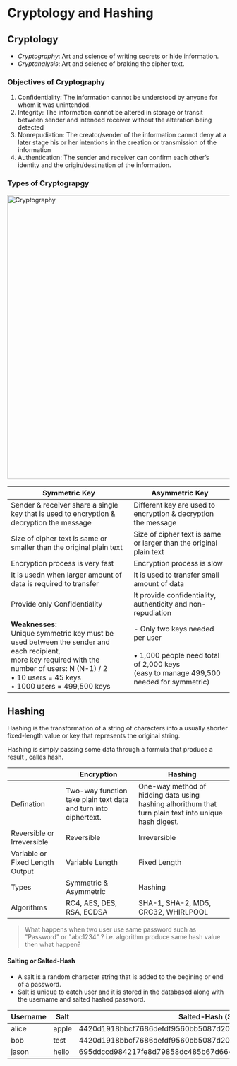 # Cryptology and Hashing 

## Cryptology
- *Cryptography*: Art and science of writing secrets or hide information.
- *Cryptanalysis*: Art and science of braking the cipher text.

### Objectives of Cryptography
1. Confidentiality: The information cannot be understood by anyone for whom it was unintended.
2. Integrity: The information cannot be altered in storage or transit between sender and intended receiver without the alteration being detected
3. Nonrepudiation: The creator/sender of the information cannot deny at a later stage his or her intentions in the creation or transmission of the information 
4. Authentication: The sender and receiver can confirm each other’s identity and the origin/destination of the information.

### Types of Cryptograpgy
<img width="642" alt="Cryptography" src="https://github.com/NayanDZ/CH/assets/65315090/6e9bad18-f92b-455d-8126-83c0140b013a">

| Symmetric Key | Asymmetric Key |
| ------------- | ------------- |
| Sender & receiver share a single key that is used to encryption & decryption the message  | Different key are used to encryption & decryption the message |
| Size of cipher text is same or smaller than the original plain text  | Size of cipher text is same or larger than the original plain text |
| Encryption process is very fast  | Encryption process is slow |
| It is usedn when larger amount of data is required to transfer  | It is used to transfer small amount of data |
| Provide only Confidentiality   | It provide confidentiality, authenticity and non-repudiation |
| **Weaknesses:** <br/>Unique symmetric key must be used between the sender and each recipient, <br/>more key required with the number of users: N (N-1) / 2 <br/>• 10 users = 45 keys <br/>• 1000 users = 499,500 keys   | - Only two keys needed per user <br/><br/>• 1,000 people need total of 2,000 keys <br/>(easy to manage 499,500 needed for symmetric) |


## Hashing
Hashing is the transformation of a string of characters into a usually shorter fixed-length value or key that represents the original string.

Hashing is simply passing some data through a formula that produce a result , calles hash.

|  | Encryption | Hashing |
| ------------- | ------------- | ------------- |
| Defination | Two-way function take plain text data and turn into ciphertext. | One-way method of hidding data using hashing alhorithum that turn plain text into unique hash digest. |
| Reversible or Irreversible | Reversible | Irreversible |
| Variable or Fixed Length Output | Variable Length | Fixed Length |
| Types | Symmetric & Asymmetric | Hashing |
| Algorithms | RC4, AES, DES, RSA, ECDSA | SHA-1, SHA-2, MD5, CRC32, WHIRLPOOL |

> What happens when two user use same password such as "Password" or "abc1234" ? i.e. algorithm produce same hash value then what happen?

#### Salting or Salted-Hash
- A salt is a random character string that is added to the begining or end of a password.
- Salt is unique to eatch user and it is stored in the databased along with the username and salted hashed password.

| Username | Salt | Salted-Hash (SHA256) |
| ------------- | ------------- | ------------- |
| alice | apple | 4420d1918bbcf7686defdf9560bb5087d20076de5f77b7cb4c3b40bf46ec428b |
| bob | test | 4420d1918bbcf7686defdf9560bb5087d20076de5f77b7cb4c3b40bf46ec428b |
| jason | hello | 695ddccd984217fe8d79858dc485b67d66489145afa78e8b27c1451b27cc7a2b |


